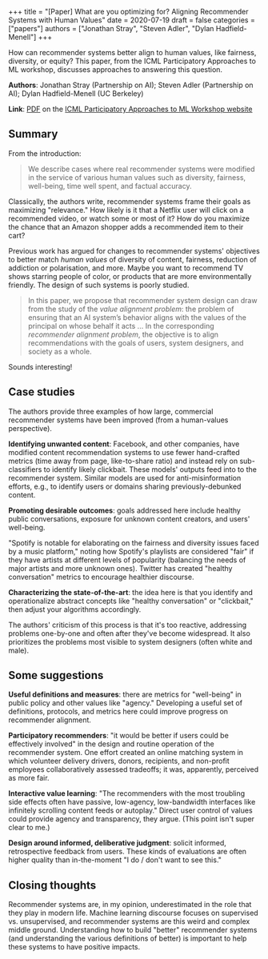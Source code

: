 +++
title = "[Paper] What are you optimizing for? Aligning Recommender Systems with Human Values"
date = 2020-07-19
draft = false
categories = ["papers"]
authors = ["Jonathan Stray", "Steven Adler", "Dylan Hadfield-Menell"]
+++

How can recommender systems better align to human values, like fairness, diversity, or equity? This paper, from the ICML Participatory Approaches to ML workshop, discusses approaches to answering this question.

<!--more-->

**Authors**: Jonathan Stray (Partnership on AI); Steven Adler (Partnership on AI); Dylan Hadfield-Menell (UC Berkeley)

**Link**: [PDF](https://participatoryml.github.io/papers/2020/42.pdf) on the [ICML Participatory Approaches to ML Workshop website](https://participatoryml.github.io/#420)

## Summary
From the introduction:

> We describe cases where real recommender systems were modified in the service of various human values such as diversity, fairness, well-being, time well spent, and factual accuracy. 

Classically, the authors write, recommender systems frame their goals as maximizing "relevance." How likely is it that a Netflix user will click on a recommended video, or watch some or most of it? How do you maximize the chance that an Amazon shopper adds a recommended item to their cart?

Previous work has argued for changes to recommender systems' objectives to better match *human values* of diversity of content, fairness, reduction of addiction or polarisation, and more. Maybe you want to recommend TV shows starring people of color, or products that are more environmentally friendly. The design of such systems is poorly studied.

> In this paper, we propose that recommender system design can draw from the study of the *value alignment problem*: the problem of ensuring that an AI system’s behavior aligns with the values of the principal on whose behalf it acts ... In the corresponding *recommender alignment problem*, the objective is to align recommendations with the goals of users, system designers, and society as a whole.

Sounds interesting! 

## Case studies
The authors provide three examples of how large, commercial recommender systems have been improved (from a human-values perspective).

**Identifying unwanted content**: Facebook, and other companies, have modified content recommendation systems to use fewer hand-crafted metrics (time away from page, like-to-share ratio) and instead rely on sub-classifiers to identify likely clickbait. These models' outputs feed into to the recommender system. Similar models are used for anti-misinformation efforts, e.g., to identify users or domains sharing previously-debunked content.

**Promoting desirable outcomes**: goals addressed here include healthy public conversations, exposure for unknown content creators, and users' well-being. 

"Spotify is notable for elaborating on the fairness and diversity issues faced by a music platform," noting how Spotify's playlists are considered "fair" if they have artists at different levels of popularity (balancing the needs of major artists and more unknown ones). Twitter has created "healthy conversation" metrics to encourage healthier discourse.

**Characterizing the state-of-the-art**: the idea here is that you identify and operationalize abstract concepts like "healthy conversation" or "clickbait," then adjust your algorithms accordingly. 

The authors' criticism of this process is that it's too reactive, addressing problems one-by-one and often after they've become widespread. It also prioritizes the problems most visible to system designers (often white and male).


## Some suggestions
**Useful definitions and measures**: there are metrics for "well-being" in public policy and other values like "agency." Developing a useful set of definitions, protocols, and metrics here could improve progress on recommender alignment.

**Participatory recommenders**: "it would be better if users could be effectively involved" in the design and routine operation of the recommender system. One effort created an online matching system in which volunteer delivery drivers, donors, recipients, and non-profit employees collaboratively assessed tradeoffs; it was, apparently, perceived as more fair.

**Interactive value learning**: "The recommenders with the most troubling side effects often have passive, low-agency, low-bandwidth interfaces like infinitely scrolling content feeds or autoplay." Direct user control of values could provide agency and transparency, they argue. (This point isn't super clear to me.)

**Design around informed, deliberative judgment**: solicit informed, retrospective feedback from users. These kinds of evaluations are often higher quality than in-the-moment "I do / don't want to see this."

## Closing thoughts
Recommender systems are, in my opinion, underestimated in the role that they play in modern life. Machine learning discourse focuses on supervised vs. unsupervised, and recommender systems are this weird and complex middle ground. Understanding how to build "better" recommender systems (and understanding the various definitions of better) is important to help these systems to have positive impacts.



